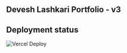 ## Devesh Lashkari Portfolio - v3

## Deployment status

![Vercel Deploy](https://deploy-badge.vercel.app/vercel/devesh-portfolio-v3?style=for-the-badge)
